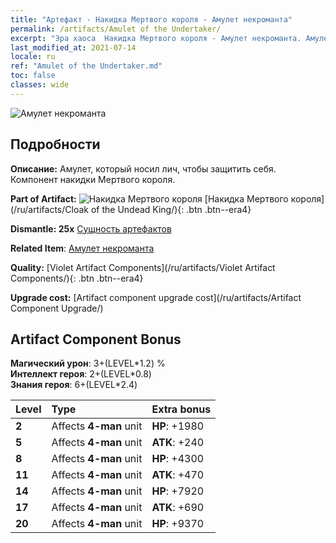 ```yaml
---
title: "Артефакт - Накидка Мертвого короля - Амулет некроманта"
permalink: /artifacts/Amulet of the Undertaker/
excerpt: "Эра хаоса  Накидка Мертвого короля - Амулет некроманта. Амулет, который носил лич, чтобы защитить себя. Компонент накидки Мертвого короля."
last_modified_at: 2021-07-14
locale: ru
ref: "Amulet of the Undertaker.md"
toc: false
classes: wide
---
```


 ![Амулет некроманта](/images/t/artifact_40321.png)



## Подробности

 **Описание:** Амулет, который носил лич, чтобы защитить себя. Компонент накидки Мертвого короля.

 **Part of Artifact:** ![Накидка Мертвого короля](/images/t/icon_artifact_32.png) [Накидка Мертвого короля](/ru/artifacts/Cloak of the Undead King/){: .btn .btn--era4}

 **Dismantle: 25x** [Сущность артефактов](/ItemsRU/con_905/)

 **Related Item**: [Амулет некроманта](/ItemsRU/art_129/)

 **Quality:** [Violet Artifact Components](/ru/artifacts/Violet Artifact Components/){: .btn .btn--era4}

 **Upgrade cost:** [Artifact component upgrade cost](/ru/artifacts/Artifact Component Upgrade/)

## Artifact Component Bonus

  **Магический урон**: 3+(LEVEL\*1.2) %<br/>**Интеллект героя**: 2+(LEVEL\*0.8)<br/>**Знания героя**: 6+(LEVEL\*2.4)

  |  Level  | Type |    Extra bonus  | 
  |:--------|:-----|:----------------| 
  | **2** | Affects **4-man** unit | **HP**: +1980 | 
  | **5** | Affects **4-man** unit | **ATK**: +240 | 
  | **8** | Affects **4-man** unit | **HP**: +4300 | 
  | **11** | Affects **4-man** unit | **ATK**: +470 | 
  | **14** | Affects **4-man** unit | **HP**: +7920 | 
  | **17** | Affects **4-man** unit | **ATK**: +690 | 
  | **20** | Affects **4-man** unit | **HP**: +9370 | 
